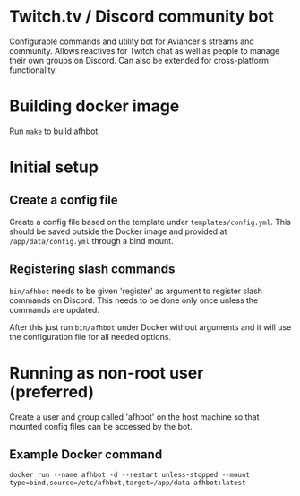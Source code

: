 # Twitch.tv / Discord community bot

Configurable commands and utility bot for Aviancer's streams and community. Allows reactives for Twitch chat as well as people to manage their own groups on Discord.
Can also be extended for cross-platform functionality.

# Building docker image

Run `make` to build afhbot.  

# Initial setup

## Create a config file

Create a config file based on the template under `templates/config.yml`. This should be saved outside the Docker image and provided at `/app/data/config.yml` through a bind mount.

## Registering slash commands 
`bin/afhbot` needs to be given 'register' as argument to register slash commands on Discord. This needs to be done only once unless the commands are updated.

After this just run `bin/afhbot` under Docker without arguments and it will use the configuration file for all needed options.

# Running as non-root user (preferred)
Create a user and group called 'afhbot' on the host machine so that mounted config files can be accessed by the bot.

## Example Docker command 
`docker run --name afhbot -d --restart unless-stopped --mount type=bind,source=/etc/afhbot,target=/app/data afhbot:latest`

